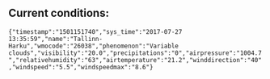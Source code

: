 ## Current conditions: 
 ``` {"timestamp":"1501151740","sys_time":"2017-07-27 13:35:59","name":"Tallinn-Harku","wmocode":"26038","phenomenon":"Variable clouds","visibility":"20.0","precipitations":"0","airpressure":"1004.7","relativehumidity":"63","airtemperature":"21.2","winddirection":"40","windspeed":"5.5","windspeedmax":"8.6"} ```
